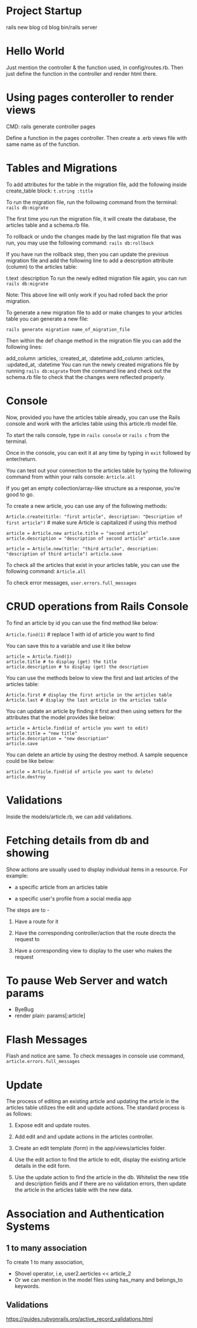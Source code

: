 # Project Startup 
rails new blog
cd blog
bin/rails server

# Hello World
Just mention the controller & the function used, in config/routes.rb. Then just define the function  in the controller and render html there.

# Using pages conteroller to render views
CMD:
rails generate controller pages

Define a function in the pages controller. Then create a .erb views file with same name as of the function. 


# Tables and Migrations
To add attributes for the table in the migration file, add the following inside create_table block:
`t.string :title`

To run the migration file, run the following command from the terminal:
`rails db:migrate`

The first time you run the migration file, it will create the database, the articles table and a schema.rb file.

To rollback or undo the changes made by the last migration file that was run, you may use the following command:
`rails db:rollback`

If you have run the rollback step, then you can update the previous migration file and add the following line to add a description attribute (column) to the articles table:

t.text :description
To run the newly edited migration file again, you can run `rails db:migrate`

Note: This above line will only work if you had rolled back the prior migration.

To generate a new migration file to add or make changes to your articles table you can generate a new file:

`rails generate migration name_of_migration_file`

Then within the def change method in the migration file you can add the following lines:

add_column :articles, :created_at, :datetime
add_column :articles, :updated_at, :datetime
You can run the newly created migrations file by running `rails db:migrate` from the command line and check out the schema.rb file to check that the changes were reflected properly.

# Console
Now, provided you have the articles table already, you can use the Rails console and work with the articles table using this article.rb model file.

To start the rails console, type in `rails console`  or `rails c` from the terminal.

Once in the console, you can exit it at any time by typing in `exit` followed by enter/return.

You can test out your connection to the articles table by typing the following command from within your rails console:
`Article.all`

If you get an empty collection/array-like structure as a response, you're good to go.

To create a new article, you can use any of the following methods:

`Article.create(title: "first article", description: "Description of first article")` # make sure Article is capitalized if using this method

`article = Article.new
article.title = "second article"
article.description = "description of second article"
article.save`

`article = Article.new(title: "third article", description: "description of third article")
article.save`

To check all the articles that exist in your articles table, you can use the following command:
`Article.all`

To check error messages,
`user.errors.full_messages`

# CRUD operations from Rails Console
To find an article by id you can use the find method like below:

`Article.find(1)` # replace 1 with id of article you want to find

You can save this to a variable and use it like below

```
article = Article.find(1)
article.title # to display (get) the title
article.description # to display (get) the description
```
You can use the methods below to view the first and last articles of the articles table:
```
Article.first # display the first article in the articles table
Article.last # display the last article in the articles table
```
You can update an article by finding it first and then using setters for the attributes that the model provides like below:
```
article = Article.find(id of article you want to edit)
article.title = "new title"
article.description = "new description"
article.save
```
You can delete an article by using the destroy method. A sample sequence could be like below:
```
article = Article.find(id of article you want to delete)
article.destroy
```

# Validations
Inside the models/article.rb, we can add validations.

# Fetching details from db and showing
Show actions are usually used to display individual items in a resource. For example:

- a specific article from an articles table

- a specific user's profile from a social media app

The steps are to -

1) Have a route for it

2) Have the corresponding controller/action that the route directs the request to

3) Have a corresponding view to display to the user who makes the request


# To pause Web Server and watch params
- ByeBug
- render plain: params[:article]

# Flash Messages
Flash and notice are same.
To check messages in console use command,
`article.errors.full_messages`

# Update 

The process of editing an existing article and updating the article in the articles table utilizes the edit and update actions. The standard process is as follows:

1. Expose edit and update routes.

2. Add edit and and update actions in the articles controller.

3. Create an edit template (form) in the app/views/articles folder.

4. Use the edit action to find the article to edit, display the existing article details in the edit form.

5. Use the update action to find the article in the db. Whitelist the new title and description fields and if there are no validation errors, then update the article in the articles table with the new data.


# Association and Authentication Systems

## 1 to many association
To create 1 to many association,
- Shovel operator, i.e, user2.aerticles << article_2
- Or we can mention in the model files using has_many and belongs_to keywords.


## Validations
https://guides.rubyonrails.org/active_record_validations.html
